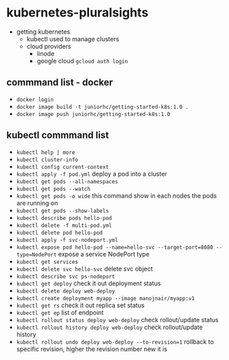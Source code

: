 # kubernetes-pluralsights

- getting kubernetes
    - kubectl used to manage clusters
    - cloud providers
        - linode 
        - google cloud `gcloud auth login`

## commmand list - docker
- `docker login`
- `docker image build -t juniorhc/getting-started-k8s:1.0 .`
- `docker image push juniorhc/getting-started-k8s:1.0 `


## kubectl commmand list
- `kubectl help | more`
- `kubectl cluster-info`
- `kubectl config current-context`
- `kubectl apply -f pod.yml` deploy a pod into a cluster
- `kubectl get pods --all-namespaces`
- `kubectl get pods --watch`
- `kubectl get pods -o wide` this command show in each nodes the pods are running on
- `kubectl get pods --show-labels`
- `kubectl describe pods hello-pod`
- `kubectl delete -f multi-pod.yml`
- `kubectl delete pod hello-pod`
- `kubectl apply -f svc-nodeport.yml`
- `kubectl expose pod hello-pod --name=hello-svc --target-port=8080 --type=NodePort` expose a service NodePort type
- `kubectl get services`
- `kubectl delete svc hello-svc` delete svc object
- `kubectl describe svc ps-nodeport`
- `kubectl get deploy` check it out deployment status
- `kubectl delete deploy web-deploy`
- `kubectl create deployment myapp --image manojnair/myapp:v1` 
- `kubectl get rs` check it out replica set status
- `kubectl get ep` list of endpoint
- `kubectl rollout status deploy web-deploy` check rollout/update status
- `kubectl rollout history deploy web-deploy` check rollout/update history 
- `kubectl rollout undo deploy web-deploy --to-revision=1` rollback to specific revision, higher the revision number new it is